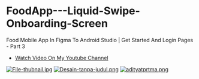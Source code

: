 # FoodApp---Liquid-Swipe-Onboarding-Screen
Food Mobile App In Figma To Android Studio | Get Started And Login Pages - Part 3 

- [Watch Video On My Youtube Channel](https://youtu.be/GRMvN1KPL3o)

[![File-thubnail.jpg](https://i.postimg.cc/wMfXwDj8/File-thubnail.jpg)](https://postimg.cc/bSnSJDn3)
[![Desain-tanpa-judul.png](https://i.postimg.cc/ryD3vXSL/Desain-tanpa-judul.png)](https://postimg.cc/5jMsCr7P)
[![adityatprtma.png](https://i.postimg.cc/ncyZpPYc/adityatprtma.png)](https://postimg.cc/2V7gxTKP)
